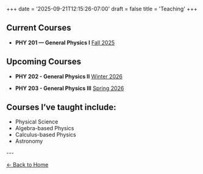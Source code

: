 +++
date = '2025-09-21T12:15:26-07:00'
draft = false
title = 'Teaching'
+++


<div class="teaching">

## Current Courses

- **PHY 201 — General Physics I** [Fall 2025](/teaching/physics201/)

## Upcoming Courses

- **PHY 202 - General Physics II** [Winter 2026]()

- **PHY 203 - General Physics III** [Spring 2026]()
 



## Courses I’ve taught include:

- Physical Science
- Algebra-based Physics
- Calculus-based Physics
- Astronomy

</div>
---

[← Back to Home](/)
